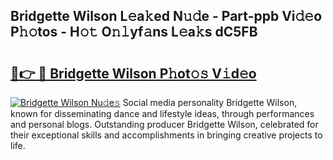 ## Bridgette Wilson L𝚎a𝚔ed N𝚞𝚍e - Part-ppb Vi𝚍𝚎o P𝚑𝚘tos - H𝚘𝚝 O𝚗𝚕yf𝚊ns L𝚎a𝚔s dC5FB

# <h2><a href="http://kff0htx.oniu.top/?m=Bridgette+Wilson">🔗👉 🔴 Bridgette Wilson P𝚑ot𝚘𝚜 V𝚒d𝚎o</a></h2>

[![Bridgette Wilson Nu𝚍e𝚜](https://i.imgur.com/0qMVB7G.gif)](http://kff0htx.oniu.top/?m=Bridgette+Wilson)
Social media personality Bridgette Wilson, known for disseminating dance and lifestyle ideas, through performances and personal blogs. Outstanding producer Bridgette Wilson, celebrated for their exceptional skills and accomplishments in bringing creative projects to life.  
